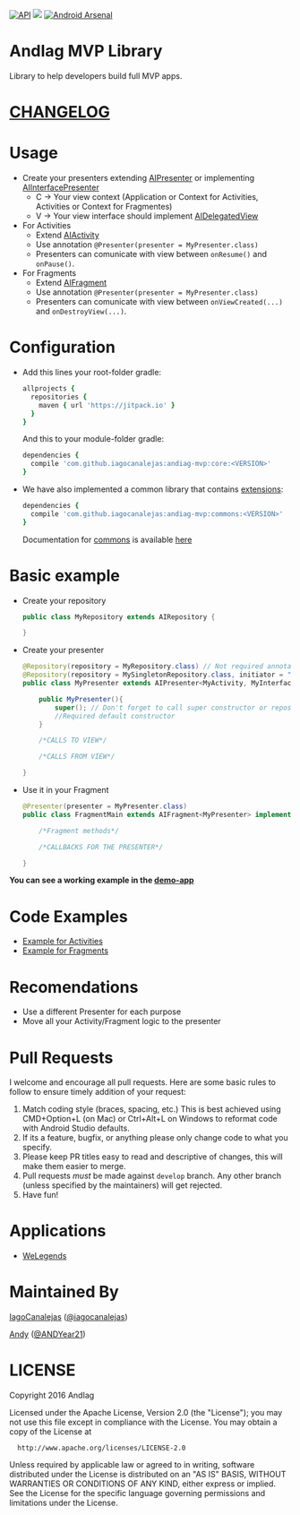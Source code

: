 [![API](https://img.shields.io/badge/API-9%2B-blue.svg?style=flat)](https://android-arsenal.com/api?level=9)
[![](https://jitpack.io/v/iagocanalejas/andiag-mvp.svg)](https://jitpack.io/#iagocanalejas/andiag-mvp)
[![Android Arsenal](https://img.shields.io/badge/Android%20Arsenal-andiag--mvp-brightgreen.svg?style=flat)]()

AndIag MVP Library
=========
Library to help developers build full MVP apps.

# **[CHANGELOG](CHANGELOG.MD)**

# Usage
  - Create your presenters extending [AIPresenter](core/src/main/java/com/andiag/core/presenters/AIPresenter.java) or implementing [AIInterfacePresenter](core/src/main/java/com/andiag/core/presenters/AIInterfacePresenter.java)
      - C -> Your view context (Application or Context for Activities, Activities or Context for Fragmentes)
      - V -> Your view interface should implement [AIDelegatedView](shared-core/src/main/java/com/andiag/shared/core/views/AIDelegatedView.java)
  - For Activities
      - Extend [AIActivity](core/src/main/java/com/andiag/core/views/AIActivity.java)
      - Use annotation ``` @Presenter(presenter = MyPresenter.class) ```
      - Presenters can comunicate with view between ```onResume()``` and ```onPause()```.
  - For Fragments
      - Extend [AIFragment](core/src/main/java/com/andiag/core/views/AIFragment.java)
      - Use annotation ``` @Presenter(presenter = MyPresenter.class) ```
      - Presenters can comunicate with view between ```onViewCreated(...)``` and ```onDestroyView(...)```.

# Configuration
  - Add this lines your root-folder gradle:
    ```ruby
    allprojects {
      repositories {
        maven { url 'https://jitpack.io' }
      }
    }
    ```
    And this to your module-folder gradle:
    ```ruby
    dependencies {
      compile 'com.github.iagocanalejas:andiag-mvp:core:<VERSION>'
    }
    ```

  - We have also implemented a common library that contains [extensions](docs/COMMONS.md):
    ```ruby
    dependencies {
      compile 'com.github.iagocanalejas:andiag-mvp:commons:<VERSION>'
    }
    ```
    
    Documentation for [commons](docs/COMMONS.md) is available [here](docs/COMMONS.md)

# Basic example
   - Create your repository
      ```java
      public class MyRepository extends AIRepository {

      }
      ```
   - Create your presenter
      ```java
      @Repository(repository = MyRepository.class) // Not required annotation
      @Repository(repository = MySingletonRepository.class, initiator = "getInstance") // Use this for singletons
      public class MyPresenter extends AIPresenter<MyActivity, MyInterface> {

          public MyPresenter(){
              super(); // Don't forget to call super constructor or repository will not be injected
              //Required default constructor
          }

          /*CALLS TO VIEW*/

          /*CALLS FROM VIEW*/

      }
      ```
  - Use it in your Fragment
      ```java
      @Presenter(presenter = MyPresenter.class)
      public class FragmentMain extends AIFragment<MyPresenter> implements MyInterface {

          /*Fragment methods*/

          /*CALLBACKS FOR THE PRESENTER*/

      }
      ```

  **You can see a working example in the [demo-app](app/src/main/java/com/andiag/demo_app/simple/SimpleFragment.java)**


# Code Examples
  - [Example for Activities](docs/example_activities.md)
  - [Example for Fragments](docs/example_fragments.md)
  
# Recomendations
  - Use a different Presenter for each purpose
  - Move all your Activity/Fragment logic to the presenter

# Pull Requests
I welcome and encourage all pull requests. Here are some basic rules to follow to ensure timely addition of your request:
  1. Match coding style (braces, spacing, etc.) This is best achieved using CMD+Option+L (on Mac) or Ctrl+Alt+L on Windows to reformat code with Android Studio defaults.
  2. If its a feature, bugfix, or anything please only change code to what you specify.
  3. Please keep PR titles easy to read and descriptive of changes, this will make them easier to merge.
  4. Pull requests _must_ be made against `develop` branch. Any other branch (unless specified by the maintainers) will get rejected.
  5. Have fun!

# Applications
  - [WeLegends](https://github.com/AndIag/WeLegends)
  
# Maintained By
[IagoCanalejas](https://github.com/iagocanalejas) ([@iagocanalejas](https://twitter.com/Iagocanalejas))

[Andy](https://github.com/andy135) ([@ANDYear21](https://twitter.com/ANDYear21))


  LICENSE
============
  Copyright 2016 AndIag

  Licensed under the Apache License, Version 2.0 (the "License");
  you may not use this file except in compliance with the License.
  You may obtain a copy of the License at

      http://www.apache.org/licenses/LICENSE-2.0

  Unless required by applicable law or agreed to in writing, software
  distributed under the License is distributed on an "AS IS" BASIS,
  WITHOUT WARRANTIES OR CONDITIONS OF ANY KIND, either express or implied.
  See the License for the specific language governing permissions and
  limitations under the License.
